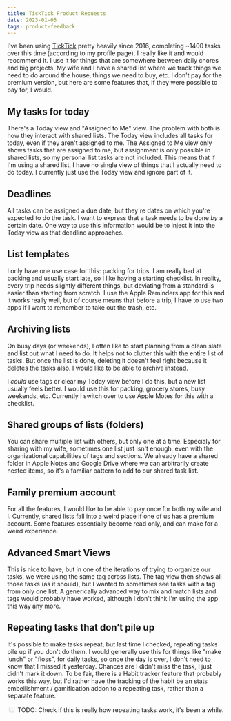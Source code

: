 ```yaml
---
title: TickTick Product Requests
date: 2023-01-05
tags: product-feedback
---
```


I've been using [TickTick][1] pretty heavily since 2016, completing ~1400
tasks over this time (according to my profile page). I really like it and
would reocmmend it. I use it for things that are somewhere between daily
chores and big projects. My wife and I have a shared list where we
track things we need to do around the house, things we need to buy, etc.
I don't pay for the premium version, but here are some features that, if
they were possible to pay for, I would.

## My tasks for today

There's a Today view and  "Assigned to Me" view. The problem with both is how they interact with
shared lists. The Today view includes all tasks for today, even if they aren't assigned to me.
The Assigned to Me view only shows tasks that are assigned to me, but assignment is only possible
in shared lists, so my personal list tasks are not included. This means that if I'm using a shared
list, I have no single view of things that I actually need to do today. I currently just use
the Today view and ignore part of it.

## Deadlines

All tasks can be assigned a due date, but they're dates on which you're expected to do the task.
I want to express that a task needs to be done *by* a certain date. One way to use this information
would be to inject it into the Today view as that deadline approaches.

## List templates

I only have one use case for this: packing for trips. I am really bad at packing and usually start
late, so I like having a starting checklist. In reality, every trip needs slightly different things,
but deviating from a standard is easier than starting from scratch. I use the Apple Reminders app
for this and it works really well, but of course means that before a trip, I have to use two apps
if I want to remember to take out the trash, etc.

## Archiving lists

On busy days (or weekends), I often like to start planning from a clean slate and list out what I need to do.
It helps not to clutter this with the entire list of tasks. But once the list is done, deleting it
doesn't feel right because it deletes the tasks also. I would like to be able to archive instead.

I *could* use tags or clear my Today view before I do this, but a new list usually feels better.
I would use this for packing, grocery stores, busy weekends, etc. Currently I switch over to use
Apple Motes for this with a checklist.

## Shared groups of lists (folders)

You can share multiple list with others, but only one at a time. Especialy for sharing with my wife,
sometimes one list just isn't enough, even with the organizational capabilities of tags and sections.
We already have a shared folder in Apple Notes and Google Drive where we can arbitrarily create nested
items, so it's a familiar pattern to add to our shared task list.

## Family premium account

For all the features, I would like to be able to pay once for both my wife and I.
Currently, shared lists fall into a weird place if one of us has a premium account. Some features
essentially become read only, and can make for a weird experience.

## Advanced Smart Views

This is nice to have, but in one of the iterations of trying to organize our tasks, we were using
the same tag across lists. The tag view then shows all those tasks (as it should), but I wanted to
sometimes see tasks with a tag from only one list. A generically advanced way to mix and match lists
and tags would probably have worked, although I don't think I'm using the app this way any more.

## Repeating tasks that don’t pile up

It's possible to make tasks repeat, but last time I checked, repeating tasks pile up if you don't
do them. I would generally use this for things like "make lunch" or "floss", for daily tasks,
so once the day is over, I don't need to know that I missed it yesterday. Chances are I didn't miss
the task, I just didn't mark it down. To be fair, there is a Habit tracker feature that probably
works this way, but I'd rather have the tracking of the habit be an stats embellishment / gamification
addon to a repeating task, rather than a separate feature.

<label for="task">
    <input disabled id="task" type="checkbox">
    TODO: Check if this is really how repeating tasks work, it's been a while.
</label>

[1]: https://ticktick.com/home
